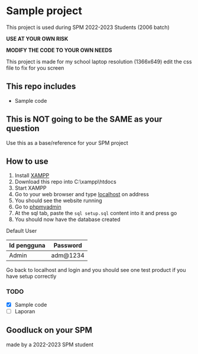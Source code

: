 # Sample project
This project is used during SPM 2022-2023 Students (2006 batch)

**USE AT YOUR OWN RISK**

**MODIFY THE CODE TO YOUR OWN NEEDS**

This project is made for my school laptop resolution (1366x649) edit the css file to fix for you screen

## This repo includes
 - Sample code

## This is NOT going to be the SAME as your question 
Use this as a base/reference for your SPM project 

## How to use

 1. Install [XAMPP](https://www.apachefriends.org/)
 2. Download this repo into C:\xampp\htdocs
 3. Start XAMPP
 4. Go to your web browser and type [localhost](http://localhost) on address
 5. You should see the website running
 6. Go to [phpmyadmin](http://localhost/phpmyadmin)
 7. At the sql tab, paste the `sql setup.sql` content into it and press go
 8. You should now have the database created
 
 Default User
 
|Id pengguna|Password  |
|--|--|
| Admin | adm@1234 |

Go back to localhost and login and you should see one test product if you have setup correctly


### TODO

 - [x] Sample code
 - [ ] Laporan 

## Goodluck on your SPM

made by a 2022-2023 SPM student


